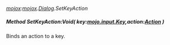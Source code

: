 _[mojox](../../modules/mojox/mojox-module.md):[mojox](../../modules/mojox/mojox-module.md).[Dialog](../../modules/mojox/mojox-dialog.md).SetKeyAction_
##### Method SetKeyAction:Void( key:[mojo.input.Key](../../modules/mojo/mojo-input-key.md),action:[Action](../../modules/mojox/mojox-action.md) )
Binds an action to a key.
